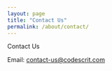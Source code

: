 ```yaml
---
layout: page
title: "Contact Us"
permalink: /about/contact/
---
```


Contact Us

Email: contact-us@codescrit.com